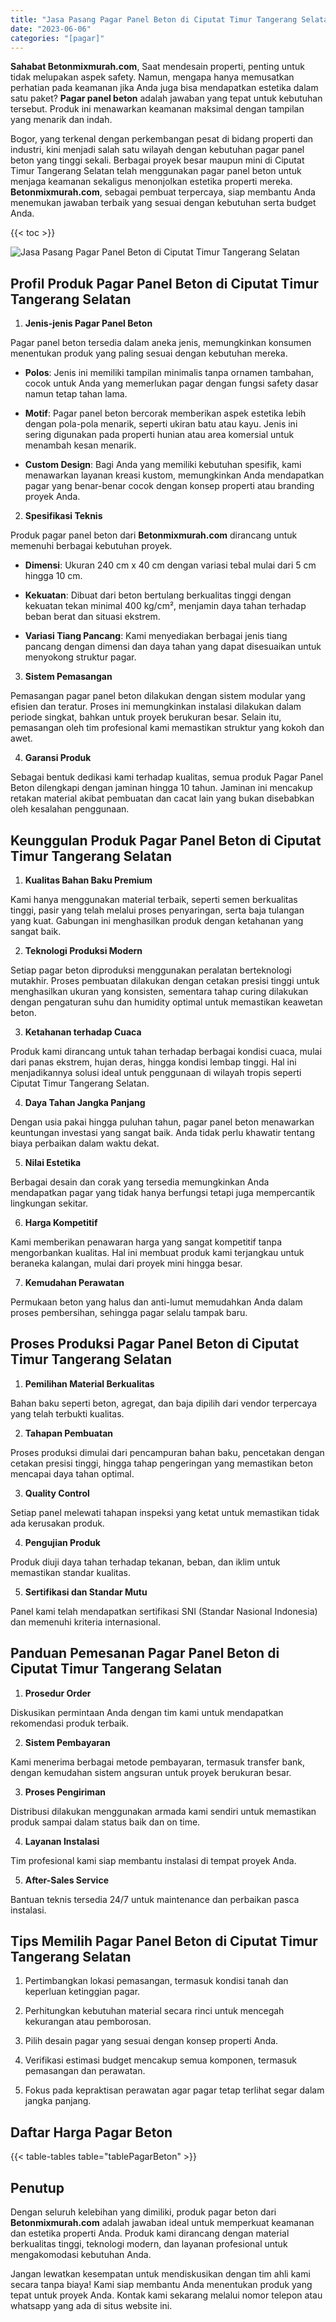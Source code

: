 ```yaml
---
title: "Jasa Pasang Pagar Panel Beton di Ciputat Timur Tangerang Selatan"
date: "2023-06-06"
categories: "[pagar]"
---
```


**Sahabat Betonmixmurah.com**, Saat mendesain properti, penting untuk tidak melupakan aspek safety. Namun, mengapa hanya memusatkan perhatian pada keamanan jika Anda juga bisa mendapatkan estetika dalam satu paket? **Pagar panel beton** adalah jawaban yang tepat untuk kebutuhan tersebut. Produk ini menawarkan keamanan maksimal dengan tampilan yang menarik dan indah.  

Bogor, yang terkenal dengan perkembangan pesat di bidang properti dan industri, kini menjadi salah satu wilayah dengan kebutuhan pagar panel beton yang tinggi sekali. Berbagai proyek besar maupun mini di Ciputat Timur Tangerang Selatan telah menggunakan pagar panel beton untuk menjaga keamanan sekaligus menonjolkan estetika properti mereka. **Betonmixmurah.com**, sebagai pembuat terpercaya, siap membantu Anda menemukan jawaban terbaik yang sesuai dengan kebutuhan serta budget Anda.

{{< toc >}}

![Jasa Pasang Pagar Panel Beton di Ciputat Timur Tangerang Selatan](/images/pagar/pagar-beton-21.jpg)

## Profil Produk Pagar Panel Beton di Ciputat Timur Tangerang Selatan

1. **Jenis-jenis Pagar Panel Beton**  

Pagar panel beton tersedia dalam aneka jenis, memungkinkan konsumen menentukan produk yang paling sesuai dengan kebutuhan mereka.  

- **Polos**: Jenis ini memiliki tampilan minimalis tanpa ornamen tambahan, cocok untuk Anda yang memerlukan pagar dengan fungsi safety dasar namun tetap tahan lama.  

- **Motif**: Pagar panel beton bercorak memberikan aspek estetika lebih dengan pola-pola menarik, seperti ukiran batu atau kayu. Jenis ini sering digunakan pada properti hunian atau area komersial untuk menambah kesan menarik.  

- **Custom Design**: Bagi Anda yang memiliki kebutuhan spesifik, kami menawarkan layanan kreasi kustom, memungkinkan Anda mendapatkan pagar yang benar-benar cocok dengan konsep properti atau branding proyek Anda.  

2. **Spesifikasi Teknis**  

Produk pagar panel beton dari **Betonmixmurah.com** dirancang untuk memenuhi berbagai kebutuhan proyek.  

- **Dimensi**: Ukuran 240 cm x 40 cm dengan variasi tebal mulai dari 5 cm hingga 10 cm.  

- **Kekuatan**: Dibuat dari beton bertulang berkualitas tinggi dengan kekuatan tekan minimal 400 kg/cm², menjamin daya tahan terhadap beban berat dan situasi ekstrem.  

- **Variasi Tiang Pancang**: Kami menyediakan berbagai jenis tiang pancang dengan dimensi dan daya tahan yang dapat disesuaikan untuk menyokong struktur pagar.  

3. **Sistem Pemasangan**  

Pemasangan pagar panel beton dilakukan dengan sistem modular yang efisien dan teratur. Proses ini memungkinkan instalasi dilakukan dalam periode singkat, bahkan untuk proyek berukuran besar. Selain itu, pemasangan oleh tim profesional kami memastikan struktur yang kokoh dan awet.  

4. **Garansi Produk**  

Sebagai bentuk dedikasi kami terhadap kualitas, semua produk Pagar Panel Beton dilengkapi dengan jaminan hingga 10 tahun. Jaminan ini mencakup retakan material akibat pembuatan dan cacat lain yang bukan disebabkan oleh kesalahan penggunaan.

## Keunggulan Produk Pagar Panel Beton di Ciputat Timur Tangerang Selatan 

1. **Kualitas Bahan Baku Premium**  

Kami hanya menggunakan material terbaik, seperti semen berkualitas tinggi, pasir yang telah melalui proses penyaringan, serta baja tulangan yang kuat. Gabungan ini menghasilkan produk dengan ketahanan yang sangat baik.  

2. **Teknologi Produksi Modern**  

Setiap pagar beton diproduksi menggunakan peralatan berteknologi mutakhir. Proses pembuatan dilakukan dengan cetakan presisi tinggi untuk menghasilkan ukuran yang konsisten, sementara tahap curing dilakukan dengan pengaturan suhu dan humidity optimal untuk memastikan keawetan beton.  

3. **Ketahanan terhadap Cuaca**  

Produk kami dirancang untuk tahan terhadap berbagai kondisi cuaca, mulai dari panas ekstrem, hujan deras, hingga kondisi lembap tinggi. Hal ini menjadikannya solusi ideal untuk penggunaan di wilayah tropis seperti Ciputat Timur Tangerang Selatan.  

4. **Daya Tahan Jangka Panjang**  

Dengan usia pakai hingga puluhan tahun, pagar panel beton menawarkan keuntungan investasi yang sangat baik. Anda tidak perlu khawatir tentang biaya perbaikan dalam waktu dekat.  

5. **Nilai Estetika**  

Berbagai desain dan corak yang tersedia memungkinkan Anda mendapatkan pagar yang tidak hanya berfungsi tetapi juga mempercantik lingkungan sekitar.  

6. **Harga Kompetitif**  

Kami memberikan penawaran harga yang sangat kompetitif tanpa mengorbankan kualitas. Hal ini membuat produk kami terjangkau untuk beraneka kalangan, mulai dari proyek mini hingga besar.  

7. **Kemudahan Perawatan**  

Permukaan beton yang halus dan anti-lumut memudahkan Anda dalam proses pembersihan, sehingga pagar selalu tampak baru.

## Proses Produksi Pagar Panel Beton di Ciputat Timur Tangerang Selatan

1. **Pemilihan Material Berkualitas**  

Bahan baku seperti beton, agregat, dan baja dipilih dari vendor terpercaya yang telah terbukti kualitas.

2. **Tahapan Pembuatan**  

Proses produksi dimulai dari pencampuran bahan baku, pencetakan dengan cetakan presisi tinggi, hingga tahap pengeringan yang memastikan beton mencapai daya tahan optimal.

3. **Quality Control**  

Setiap panel melewati tahapan inspeksi yang ketat untuk memastikan tidak ada kerusakan produk.

4. **Pengujian Produk**  

Produk diuji daya tahan terhadap tekanan, beban, dan iklim untuk memastikan standar kualitas.

5. **Sertifikasi dan Standar Mutu**  

Panel kami telah mendapatkan sertifikasi SNI (Standar Nasional Indonesia) dan memenuhi kriteria internasional.

## Panduan Pemesanan Pagar Panel Beton di Ciputat Timur Tangerang Selatan

1. **Prosedur Order**  

Diskusikan permintaan Anda dengan tim kami untuk mendapatkan rekomendasi produk terbaik.

2. **Sistem Pembayaran**  

Kami menerima berbagai metode pembayaran, termasuk transfer bank, dengan kemudahan sistem angsuran untuk proyek berukuran besar.

3. **Proses Pengiriman**  

Distribusi dilakukan menggunakan armada kami sendiri untuk memastikan produk sampai dalam status baik dan on time.

4. **Layanan Instalasi**  

Tim profesional kami siap membantu instalasi di tempat proyek Anda.

5. **After-Sales Service**  

Bantuan teknis tersedia 24/7 untuk maintenance dan perbaikan pasca instalasi.

## Tips Memilih Pagar Panel Beton di Ciputat Timur Tangerang Selatan

1. Pertimbangkan lokasi pemasangan, termasuk kondisi tanah dan keperluan ketinggian pagar.  

2. Perhitungkan kebutuhan material secara rinci untuk mencegah kekurangan atau pemborosan.  

3. Pilih desain pagar yang sesuai dengan konsep properti Anda.  

4. Verifikasi estimasi budget mencakup semua komponen, termasuk pemasangan dan perawatan.  

5. Fokus pada kepraktisan perawatan agar pagar tetap terlihat segar dalam jangka panjang.

## Daftar Harga Pagar Beton

{{< table-tables table="tablePagarBeton" >}}

## Penutup

Dengan seluruh kelebihan yang dimiliki, produk pagar beton dari **Betonmixmurah.com** adalah jawaban ideal untuk memperkuat keamanan dan estetika properti Anda. Produk kami dirancang dengan material berkualitas tinggi, teknologi modern, dan layanan profesional untuk mengakomodasi kebutuhan Anda.  

Jangan lewatkan kesempatan untuk mendiskusikan dengan tim ahli kami secara tanpa biaya! Kami siap membantu Anda menentukan produk yang tepat untuk proyek Anda. Kontak kami sekarang melalui nomor telepon atau whatsapp yang ada di situs website ini.